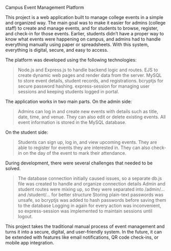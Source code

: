 Campus Event Management Platform

This project is a web application built to manage college events in a simple and organized way. The main goal was to make it easier for admins (college staff) to create and manage events, and for students to browse, register, and check-in for those events. Earlier, students didn’t have a proper way to know what events were happening on campus, and admins had to handle everything manually using paper or spreadsheets. With this system, everything is digital, secure, and easy to access.

The platform was developed using the following technologies:
> Node.js and Express.js to handle backend logic and routes.
> EJS to create dynamic web pages and render data from the server.
> MySQL to store event details, student records, and registrations.
> bcryptjs for secure password hashing.
> express-session for managing user sessions and keeping students logged in portal.

The application works in two main parts. On the admin side:
> Admins can log in and create new events with details such as title, date, time, and venue.
> They can also edit or delete existing events.
> All event information is stored in the MySQL database.

On the student side:
> Students can sign up, log in, and view upcoming events.
> They are able to register for events they are interested in.
> They can also check-in on the day of the event to mark their attendance.

During development, there were several challenges that needed to be solved.
> The database connection initially caused issues, so a separate db.js file was created to handle and organize connection details
> Admin and student routes were mixing up, so they were separated into /admin/... and /student/... for better structure
> Storing plain-text passwords was unsafe, so bcryptjs was added to hash passwords before saving them to the database
> Logging in again for every action was inconvenient, so express-session was implemented to maintain sessions until logout.

This project takes the traditional manual process of event management and turns it into a secure, digital, and user-friendly system. In the future, it can be extended with features like email notifications, QR code check-ins, or mobile app integration.

